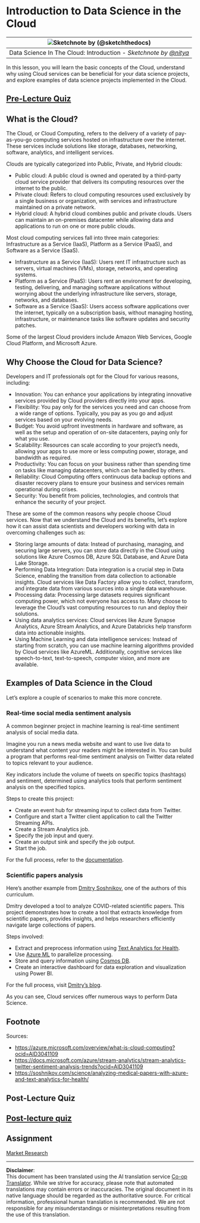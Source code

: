 <!--
CO_OP_TRANSLATOR_METADATA:
{
  "original_hash": "5f8e7cdefa096664ae86f795be571580",
  "translation_date": "2025-09-06T10:04:41+00:00",
  "source_file": "5-Data-Science-In-Cloud/17-Introduction/README.md",
  "language_code": "en"
}
-->
# Introduction to Data Science in the Cloud

|![ Sketchnote by [(@sketchthedocs)](https://sketchthedocs.dev) ](../../sketchnotes/17-DataScience-Cloud.png)|
|:---:|
| Data Science In The Cloud: Introduction - _Sketchnote by [@nitya](https://twitter.com/nitya)_ |

In this lesson, you will learn the basic concepts of the Cloud, understand why using Cloud services can be beneficial for your data science projects, and explore examples of data science projects implemented in the Cloud.

## [Pre-Lecture Quiz](https://ff-quizzes.netlify.app/en/ds/quiz/32)

## What is the Cloud?

The Cloud, or Cloud Computing, refers to the delivery of a variety of pay-as-you-go computing services hosted on infrastructure over the internet. These services include solutions like storage, databases, networking, software, analytics, and intelligent services.

Clouds are typically categorized into Public, Private, and Hybrid clouds:

* Public cloud: A public cloud is owned and operated by a third-party cloud service provider that delivers its computing resources over the internet to the public.
* Private cloud: Refers to cloud computing resources used exclusively by a single business or organization, with services and infrastructure maintained on a private network.
* Hybrid cloud: A hybrid cloud combines public and private clouds. Users can maintain an on-premises datacenter while allowing data and applications to run on one or more public clouds.

Most cloud computing services fall into three main categories: Infrastructure as a Service (IaaS), Platform as a Service (PaaS), and Software as a Service (SaaS).

* Infrastructure as a Service (IaaS): Users rent IT infrastructure such as servers, virtual machines (VMs), storage, networks, and operating systems.
* Platform as a Service (PaaS): Users rent an environment for developing, testing, delivering, and managing software applications without worrying about the underlying infrastructure like servers, storage, networks, and databases.
* Software as a Service (SaaS): Users access software applications over the internet, typically on a subscription basis, without managing hosting, infrastructure, or maintenance tasks like software updates and security patches.

Some of the largest Cloud providers include Amazon Web Services, Google Cloud Platform, and Microsoft Azure.

## Why Choose the Cloud for Data Science?

Developers and IT professionals opt for the Cloud for various reasons, including:

* Innovation: You can enhance your applications by integrating innovative services provided by Cloud providers directly into your apps.
* Flexibility: You pay only for the services you need and can choose from a wide range of options. Typically, you pay as you go and adjust services based on your evolving needs.
* Budget: You avoid upfront investments in hardware and software, as well as the setup and operation of on-site datacenters, paying only for what you use.
* Scalability: Resources can scale according to your project’s needs, allowing your apps to use more or less computing power, storage, and bandwidth as required.
* Productivity: You can focus on your business rather than spending time on tasks like managing datacenters, which can be handled by others.
* Reliability: Cloud Computing offers continuous data backup options and disaster recovery plans to ensure your business and services remain operational during crises.
* Security: You benefit from policies, technologies, and controls that enhance the security of your project.

These are some of the common reasons why people choose Cloud services. Now that we understand the Cloud and its benefits, let’s explore how it can assist data scientists and developers working with data in overcoming challenges such as:

* Storing large amounts of data: Instead of purchasing, managing, and securing large servers, you can store data directly in the Cloud using solutions like Azure Cosmos DB, Azure SQL Database, and Azure Data Lake Storage.
* Performing Data Integration: Data integration is a crucial step in Data Science, enabling the transition from data collection to actionable insights. Cloud services like Data Factory allow you to collect, transform, and integrate data from various sources into a single data warehouse.
* Processing data: Processing large datasets requires significant computing power, which not everyone has access to. Many choose to leverage the Cloud’s vast computing resources to run and deploy their solutions.
* Using data analytics services: Cloud services like Azure Synapse Analytics, Azure Stream Analytics, and Azure Databricks help transform data into actionable insights.
* Using Machine Learning and data intelligence services: Instead of starting from scratch, you can use machine learning algorithms provided by Cloud services like AzureML. Additionally, cognitive services like speech-to-text, text-to-speech, computer vision, and more are available.

## Examples of Data Science in the Cloud

Let’s explore a couple of scenarios to make this more concrete.

### Real-time social media sentiment analysis
A common beginner project in machine learning is real-time sentiment analysis of social media data.

Imagine you run a news media website and want to use live data to understand what content your readers might be interested in. You can build a program that performs real-time sentiment analysis on Twitter data related to topics relevant to your audience.

Key indicators include the volume of tweets on specific topics (hashtags) and sentiment, determined using analytics tools that perform sentiment analysis on the specified topics.

Steps to create this project:

* Create an event hub for streaming input to collect data from Twitter.
* Configure and start a Twitter client application to call the Twitter Streaming APIs.
* Create a Stream Analytics job.
* Specify the job input and query.
* Create an output sink and specify the job output.
* Start the job.

For the full process, refer to the [documentation](https://docs.microsoft.com/azure/stream-analytics/stream-analytics-twitter-sentiment-analysis-trends?WT.mc_id=academic-77958-bethanycheum&ocid=AID30411099).

### Scientific papers analysis
Here’s another example from [Dmitry Soshnikov](http://soshnikov.com), one of the authors of this curriculum.

Dmitry developed a tool to analyze COVID-related scientific papers. This project demonstrates how to create a tool that extracts knowledge from scientific papers, provides insights, and helps researchers efficiently navigate large collections of papers.

Steps involved:

* Extract and preprocess information using [Text Analytics for Health](https://docs.microsoft.com/azure/cognitive-services/text-analytics/how-tos/text-analytics-for-health?WT.mc_id=academic-77958-bethanycheum&ocid=AID3041109).
* Use [Azure ML](https://azure.microsoft.com/services/machine-learning?WT.mc_id=academic-77958-bethanycheum&ocid=AID3041109) to parallelize processing.
* Store and query information using [Cosmos DB](https://azure.microsoft.com/services/cosmos-db?WT.mc_id=academic-77958-bethanycheum&ocid=AID3041109).
* Create an interactive dashboard for data exploration and visualization using Power BI.

For the full process, visit [Dmitry’s blog](https://soshnikov.com/science/analyzing-medical-papers-with-azure-and-text-analytics-for-health/).

As you can see, Cloud services offer numerous ways to perform Data Science.

## Footnote

Sources:
* https://azure.microsoft.com/overview/what-is-cloud-computing?ocid=AID3041109  
* https://docs.microsoft.com/azure/stream-analytics/stream-analytics-twitter-sentiment-analysis-trends?ocid=AID3041109  
* https://soshnikov.com/science/analyzing-medical-papers-with-azure-and-text-analytics-for-health/  

## Post-Lecture Quiz

## [Post-lecture quiz](https://ff-quizzes.netlify.app/en/ds/quiz/33)

## Assignment

[Market Research](assignment.md)

---

**Disclaimer**:  
This document has been translated using the AI translation service [Co-op Translator](https://github.com/Azure/co-op-translator). While we strive for accuracy, please note that automated translations may contain errors or inaccuracies. The original document in its native language should be regarded as the authoritative source. For critical information, professional human translation is recommended. We are not responsible for any misunderstandings or misinterpretations resulting from the use of this translation.